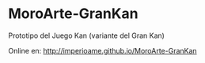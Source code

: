 # MoroArte-GranKan
Prototipo del Juego Kan (variante del Gran Kan)

Online en: http://imperioame.github.io/MoroArte-GranKan



